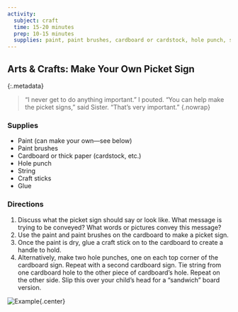 ```yaml
---
activity:
  subject: craft
  time: 15-20 minutes
  prep: 10-15 minutes
  supplies: paint, paint brushes, cardboard or cardstock, hole punch, string, craft sticks, glue
---
```

## Arts & Crafts: Make Your Own Picket Sign

{:.metadata}

> “I never get to do anything important.” I pouted.
> “You can help make the picket signs,” said Sister. “That’s very important.”
{.nowrap}

### Supplies

* Paint (can make your own—see below)
* Paint brushes
* Cardboard or thick paper (cardstock, etc.)
* Hole punch
* String
* Craft sticks
* Glue

### Directions

1. Discuss what the picket sign should say or look like.  What message
   is trying to be conveyed?  What words or pictures convey this
   message?
1. Use the paint and paint brushes on the cardboard to make a picket
   sign.
1. Once the paint is dry, glue a craft stick on to the cardboard to
   create a handle to hold.
1. Alternatively, make two hole punches, one on each top corner of the
   cardboard sign.  Repeat with a second cardboard sign. Tie string
   from one cardboard hole to the other piece of cardboard’s hole.
   Repeat on the other side.  Slip this over your child’s head for a
   “sandwich” board version.

![Example](craft-sign.jpg){.center}

